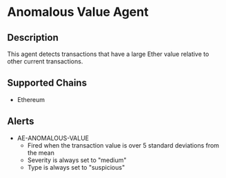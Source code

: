 # Anomalous Value Agent

## Description

This agent detects transactions that have a large Ether value relative to other current transactions.

## Supported Chains

- Ethereum

## Alerts

- AE-ANOMALOUS-VALUE
  - Fired when the transaction value is over 5 standard deviations from the mean
  - Severity is always set to "medium"
  - Type is always set to "suspicious"

